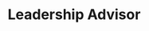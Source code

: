 ---
name: Shane Miller
title: Leadership Advisor
ferris: /img/ferris/shanehover.png
headshot: /img/headshot/shane.jpg
---
